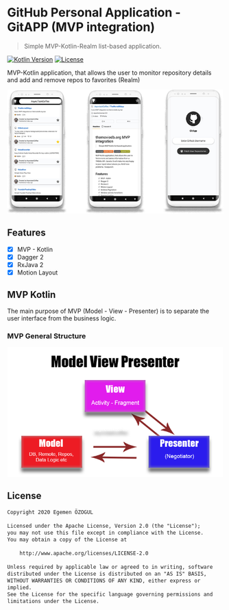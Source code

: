 # GitHub Personal Application - GitAPP (MVP integration)
> Simple MVP-Kotlin-Realm list-based application.

[![Kotlin Version](https://img.shields.io/badge/language-kotlin%20100%25-orange.svg)](https://kotlinlang.org/)
[![License](https://img.shields.io/badge/License-Apache%202.0-yellowgreen.svg)](https://opensource.org/licenses/Apache-2.0)

MVP-Kotlin application, that allows the user to monitor repository details and add and remove repos to favorites (Realm)

![](readmehelpers/cresult.png)

## Features

- [x] MVP - Kotlin
- [x] Dagger 2
- [x] RxJava 2
- [x] Motion Layout

## MVP Kotlin

The main purpose of MVP (Model - View - Presenter) is to separate the user interface from the business logic.

### MVP General Structure

![](readmehelpers/mvppresent.png)


## License

```
Copyright 2020 Egemen ÖZOGUL

Licensed under the Apache License, Version 2.0 (the "License");
you may not use this file except in compliance with the License.
You may obtain a copy of the License at

    http://www.apache.org/licenses/LICENSE-2.0

Unless required by applicable law or agreed to in writing, software
distributed under the License is distributed on an "AS IS" BASIS,
WITHOUT WARRANTIES OR CONDITIONS OF ANY KIND, either express or implied.
See the License for the specific language governing permissions and
limitations under the License.
```

